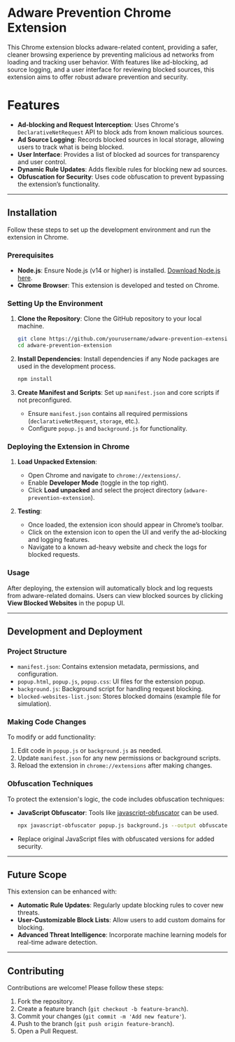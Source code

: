 # Adware Prevention Chrome Extension

This Chrome extension blocks adware-related content, providing a safer, cleaner browsing experience by preventing malicious ad networks from loading and tracking user behavior. With features like ad-blocking, ad source logging, and a user interface for reviewing blocked sources, this extension aims to offer robust adware prevention and security.

# Features

- **Ad-blocking and Request Interception**: Uses Chrome's `DeclarativeNetRequest` API to block ads from known malicious sources.
- **Ad Source Logging**: Records blocked sources in local storage, allowing users to track what is being blocked.
- **User Interface**: Provides a list of blocked ad sources for transparency and user control.
- **Dynamic Rule Updates**: Adds flexible rules for blocking new ad sources.
- **Obfuscation for Security**: Uses code obfuscation to prevent bypassing the extension’s functionality.

---

## Installation

Follow these steps to set up the development environment and run the extension in Chrome.

### Prerequisites

- **Node.js**: Ensure Node.js (v14 or higher) is installed. [Download Node.js here](https://nodejs.org/).
- **Chrome Browser**: This extension is developed and tested on Chrome.

### Setting Up the Environment

1. **Clone the Repository**: Clone the GitHub repository to your local machine.
   ```bash
   git clone https://github.com/yourusername/adware-prevention-extension.git
   cd adware-prevention-extension
   ```

2. **Install Dependencies**: Install dependencies if any Node packages are used in the development process.
   ```bash
   npm install
   ```

3. **Create Manifest and Scripts**: Set up `manifest.json` and core scripts if not preconfigured.
   - Ensure `manifest.json` contains all required permissions (`declarativeNetRequest`, `storage`, etc.).
   - Configure `popup.js` and `background.js` for functionality.

### Deploying the Extension in Chrome

1. **Load Unpacked Extension**:
   - Open Chrome and navigate to `chrome://extensions/`.
   - Enable **Developer Mode** (toggle in the top right).
   - Click **Load unpacked** and select the project directory (`adware-prevention-extension`).

2. **Testing**:
   - Once loaded, the extension icon should appear in Chrome’s toolbar.
   - Click on the extension icon to open the UI and verify the ad-blocking and logging features.
   - Navigate to a known ad-heavy website and check the logs for blocked requests.

### Usage

After deploying, the extension will automatically block and log requests from adware-related domains. Users can view blocked sources by clicking **View Blocked Websites** in the popup UI. 

---

## Development and Deployment

### Project Structure

- `manifest.json`: Contains extension metadata, permissions, and configuration.
- `popup.html`, `popup.js`, `popup.css`: UI files for the extension popup.
- `background.js`: Background script for handling request blocking.
- `blocked-websites-list.json`: Stores blocked domains (example file for simulation).

### Making Code Changes

To modify or add functionality:
1. Edit code in `popup.js` or `background.js` as needed.
2. Update `manifest.json` for any new permissions or background scripts.
3. Reload the extension in `chrome://extensions` after making changes.

### Obfuscation Techniques

To protect the extension's logic, the code includes obfuscation techniques:
- **JavaScript Obfuscator**: Tools like [javascript-obfuscator](https://www.npmjs.com/package/javascript-obfuscator) can be used.
   ```bash
   npx javascript-obfuscator popup.js background.js --output obfuscated/
   ```

- Replace original JavaScript files with obfuscated versions for added security.

---

## Future Scope

This extension can be enhanced with:
- **Automatic Rule Updates**: Regularly update blocking rules to cover new threats.
- **User-Customizable Block Lists**: Allow users to add custom domains for blocking.
- **Advanced Threat Intelligence**: Incorporate machine learning models for real-time adware detection.

---

## Contributing

Contributions are welcome! Please follow these steps:

1. Fork the repository.
2. Create a feature branch (`git checkout -b feature-branch`).
3. Commit your changes (`git commit -m 'Add new feature'`).
4. Push to the branch (`git push origin feature-branch`).
5. Open a Pull Request.

